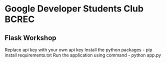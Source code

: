 # Google Developer Students Club BCREC
## Flask Workshop
Replace api key with your own api key
Install the python packages - pip install requirements.txt
Run the application using command - python app.py
